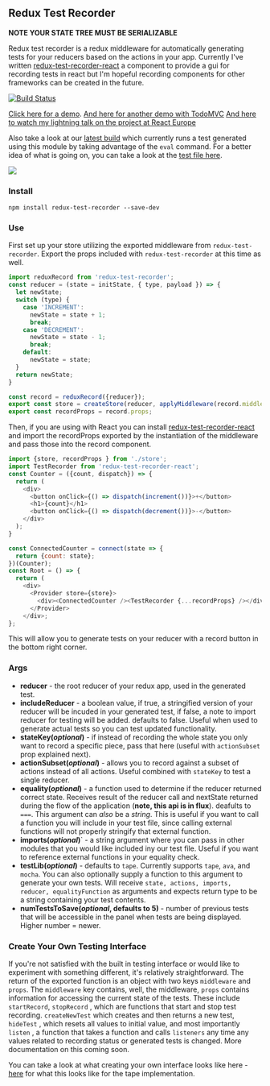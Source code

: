 ## Redux Test Recorder

**NOTE YOUR STATE TREE MUST BE SERIALIZABLE**

Redux test recorder is a redux middleware for automatically generating tests for your reducers based on the actions in your app. Currently I've written <a href="http://github.com/conorhastings/redux-test-recorder-react">redux-test-recorder-react</a> a component to provide a gui for recording tests in react but I'm hopeful recording components for other frameworks can be created in the future.

[![Build Status](https://travis-ci.org/conorhastings/redux-test-recorder.svg?branch=master)](https://travis-ci.org/conorhastings/redux-test-recorder)

<a href="http://conorhastings.com/redux-test-recorder/demo/index.html">Click here for a demo</a>. 
<a href="http://conorhastings.com/todo-mvc-redux-test-recorder/">And here for another demo with TodoMVC</a>
<a href="https://www.youtube.com/watch?v=It7jU4uKxSk">And here to watch my lightning talk on the project at React Europe</a>

Also take a look at our <a href="https://travis-ci.org/conorhastings/redux-test-recorder">latest build</a> which currently runs a test generated using this module by taking advantage of the `eval` command. For a better idea of what is going on, you can take a look at the <a href="https://github.com/conorhastings/redux-test-recorder/blob/master/tests/index.js">test file here</a>.

<img src='http://i.imgur.com/TUMGnnb.gif' />

### Install

`npm install redux-test-recorder --save-dev`

### Use

First set up your store utilizing the exported middleware from `redux-test-recorder`. Export the props included with `redux-test-recorder` at this time as well. 

```js
import reduxRecord from 'redux-test-recorder';
const reducer = (state = initState, { type, payload }) => {
  let newState;
  switch (type) {
    case 'INCREMENT':
      newState = state + 1;
      break;
    case 'DECREMENT':
      newState = state - 1;
      break;
    default:
      newState = state;
  }
  return newState;
}

const record = reduxRecord({reducer});
export const store = createStore(reducer, applyMiddleware(record.middleware));
export const recordProps = record.props;
```

Then, if you are using with React you can install <a href="http://github.com/conorhastings/redux-test-recorder-react">redux-test-recorder-react</a> and import the recordProps exported by the instantiation of the middleware and pass those into the record component. 

```js
import {store, recordProps } from './store';
import TestRecorder from 'redux-test-recorder-react';
const Counter = ({count, dispatch}) => {
  return (
    <div>
      <button onClick={() => dispatch(increment())}>+</button>
      <h1>{count}</h1>
      <button onClick={() => dispatch(decrement())}>-</button>
    </div>
  );
}

const ConnectedCounter = connect(state => {
  return {count: state};
})(Counter);
const Root = () => {
  return (
    <div>
      <Provider store={store}>
        <div><ConnectedCounter /><TestRecorder {...recordProps} /></div>
      </Provider>
    </div>;
};
```
This will allow you to generate tests on your reducer with a record button in the bottom right corner.

### Args

* **reducer** - the root reducer of your redux app, used in the generated test.
* **includeReducer** - a boolean value, if true, a stringified version of your reducer will be incuded in your generated test, if false, a note to import reducer for testing will be added. defaults to false. Useful when used to generate actual tests so you can test updated functionality.
* **stateKey(*optional*)** - if instead of recording the whole state you only want to record a specific piece, pass that here (useful with `actionSubset` prop explained next).
* **actionSubset(*optional*)** - allows you to record against a subset of actions instead of all actions. Useful combined with `stateKey` to test a single reducer.
* **equality(*optional*)** - a function used to determine if the reducer returned correct state. Receives result of the reducer call and nextState returned during the flow of the application (**note, this api is in flux**). deafults to `===`. This argument can *also* be a *string*. This is useful if you want to call a function you will include in your test file, since calling external functions will not properly stringify that external function. 
* **imports(*optional*)**` - a string argument where you can pass in other modules that you would like included iny our test file. Useful if you want to reference external functions in your equality check.
* **testLib(*optional*)** - defaults to `tape`. Currently supports `tape`, `ava`, and `mocha`. You can also optionally supply a function to this argument to generate your own tests. Will receive `state, actions, imports, reducer, equalityFunction` as arguments and expects return type to be a string containing your test contents.
* **numTestsToSave(*optional*, defaults to 5)** - number of previous tests that will be accessible in the panel when tests are being displayed. Higher number = newer.

### Create Your Own Testing Interface

If you're not satisfied with the built in testing interface or would like to experiment with something different, it's relatively straightforward. The return of the exported function is an object with two keys `middleware` and `props`. The `middleware` key contains, well, the middleware, `props` contains information for accessing the current state of the tests. These include `startRecord`, `stopRecord` , which are functions that start and stop test recording. `createNewTest` which creates and then returns a new test, `hideTest` , which resets all values to initial value, and most importantly `listen` , a function that takes a function and calls `listeners` any time any values related to recording status or generated tests is changed. More documentation on this coming soon. 

You can take a look at what creating your own interface looks like here - <a href='https://github.com/conorhastings/redux-test-recorder/blob/master/src/create-test/tape.js'>here</a> for what this looks like for the tape implementation.

